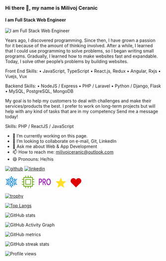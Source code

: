 ### Hi there 👋, my name is Milivoj Ceranic
#### I am Full Stack Web Engineer 
![I am Full Stack Web Engineer ](https://cdn.dribbble.com/users/673428/screenshots/6256511/chatbot-kiu.gif)

Years ago, I discovered programming. Since then, I have grown a passion for it because of the amount of thinking involved. After a while, I learned that I could use programming to solve problems, so I began writing small programs. Gradually, I learned how to make websites fast and expandable. Today, I solve other people’s problems by building websites.

Front End Skills:
• JavaScript, TypeScript
• React.js, Redux
• Angular, Rxjs
• Vuejs, Vux

Backend Skills:
• NodeJS / Express
• PHP / Laravel
• Python / Django, Flask
• MySQL, PostgreSQL, MongoDB

My goal is to help my customers to deal with challenges and make their services/products the best. I prefer to work on long-term projects but will help with any kind of tasks that are in my competency
Send me a message today!

Skills: PHP / ReactJS / JavaScript 

- 🔭 I’m currently working on this page. 
- 👯 I’m looking to collaborate on e-mail, Git, LinkedIn 
- 💬 Ask me about Web & App Development 
- 📫 How to reach me: milivojceranic@outlook.com
- 😄 Pronouns: He/his 


[<img src='https://cdn.jsdelivr.net/npm/simple-icons@3.0.1/icons/github.svg' alt='github' height='40'>](https://github.com/milivojceranic)  [<img src='https://cdn.jsdelivr.net/npm/simple-icons@3.0.1/icons/linkedin.svg' alt='linkedin' height='40'>](https:/https://www.linkedin.com/in/milivoj-ceranic//)  

<a href='https://archiveprogram.github.com/'><img src='https://raw.githubusercontent.com/acervenky/animated-github-badges/master/assets/acbadge.gif' width='40' height='40'></a> <a href='https://docs.github.com/en/developers'><img src='https://raw.githubusercontent.com/acervenky/animated-github-badges/master/assets/devbadge.gif' width='40' height='40'></a> <a href='https://github.com/pricing'><img src='https://raw.githubusercontent.com/acervenky/animated-github-badges/master/assets/pro.gif' width='40' height='40'></a> <a href='https://stars.github.com/'><img src='https://raw.githubusercontent.com/acervenky/animated-github-badges/master/assets/starbadge.gif' width='35' height='35'></a> <a href='https://docs.github.com/en/github/supporting-the-open-source-community-with-github-sponsors'><img src='https://raw.githubusercontent.com/acervenky/animated-github-badges/master/assets/sponsorbadge.gif' width='35' height='35'></a> 

[![trophy](https://github-profile-trophy.vercel.app/?username=milivojceranic)](https://github.com/ryo-ma/github-profile-trophy)

[![Top Langs](https://github-readme-stats.vercel.app/api/top-langs/?username=milivojceranic)](https://github.com/anuraghazra/github-readme-stats)

![GitHub stats](https://github-readme-stats.vercel.app/api?username=milivojceranic&show_icons=true&count_private=true)  

![GitHub Activity Graph](https://activity-graph.herokuapp.com/graph?username=milivojceranic)  

![GitHub metrics](https://metrics.lecoq.io/milivojceranic)  

![GitHub streak stats](https://github-readme-streak-stats.herokuapp.com/?user=milivojceranic)  

![Profile views](https://gpvc.arturio.dev/milivojceranic)  
